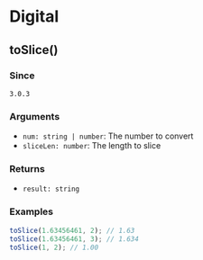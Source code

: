 # Digital

## toSlice()

### Since

`3.0.3`

### Arguments

- `num: string | number`: The number to convert
- `sliceLen: number`: The length to slice

### Returns

- `result: string`

### Examples

```js
toSlice(1.63456461, 2); // 1.63
toSlice(1.63456461, 3); // 1.634
toSlice(1, 2); // 1.00
```
